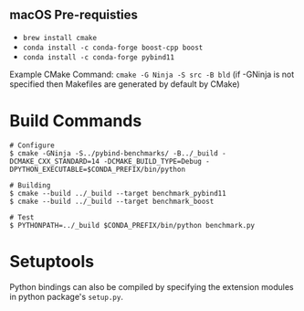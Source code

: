 macOS Pre-requisties
--------------------
* `brew install cmake`
* `conda install -c conda-forge boost-cpp boost`
* `conda install -c conda-forge pybind11`

Example CMake Command: `cmake -G Ninja -S src -B bld`  (if -GNinja is not specified then Makefiles are generated by default by CMake)


Build Commands
==============
```
# Configure
$ cmake -GNinja -S../pybind-benchmarks/ -B../_build -DCMAKE_CXX_STANDARD=14 -DCMAKE_BUILD_TYPE=Debug -DPYTHON_EXECUTABLE=$CONDA_PREFIX/bin/python

# Building
$ cmake --build ../_build --target benchmark_pybind11
$ cmake --build ../_build --target benchmark_boost

# Test
$ PYTHONPATH=../_build $CONDA_PREFIX/bin/python benchmark.py
```


Setuptools
==========
Python bindings can also be compiled by specifying the extension modules in python package's `setup.py`.
